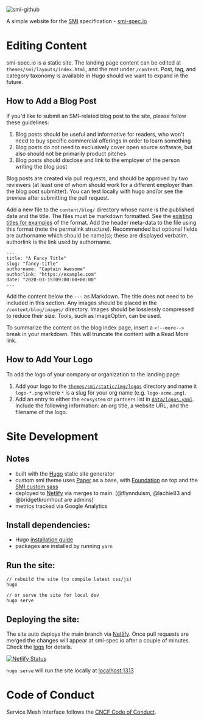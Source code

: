 ![smi-github](https://user-images.githubusercontent.com/686194/57564913-f8d4cf00-7368-11e9-879f-588440bc4cb5.png)

A simple website for the [SMI](https://github.com/servicemeshinterface/smi-spec) specification - [smi-spec.io](https://smi-spec.io)

# Editing Content

smi-spec.io is a static site. The landing page content can be edited at `themes/smi/layouts/index.html`, and the rest under `/content`. Post, tag, and category taxonomy is available in Hugo should we want to expand in the future.

## How to Add a Blog Post

If you'd like to submit an SMI-related blog post to the site, please follow these guidelines:

1. Blog posts should be useful and informative for readers, who won't need to buy specific commercial offerings in order to learn something
1. Blog posts do not need to exclusively cover open source software, but also should not be primarily product pitches
1. Blog posts should disclose and link to the employer of the person writing the blog post

Blog posts are created via pull requests, and should be approved by two reviewers (at least one of whom should work for a different employer than the blog post submitter). You can test locally with hugo and/or see the preview after submitting the pull request.

Add a new file to the `content/blog/` directory whose name is the published date and the title. The files must be markdown formatted. See the [existing titles for examples](https://github.com/servicemeshinterface/smi-spec.io/tree/main/content/blog/) of the format. Add the header meta-data to the file using this format (note the permalink structure). Recommended but optional fields are authorname which should be name(s); these are displayed verbatim. authorlink is the link used by authorname.

```
---
title: "A Fancy Title"
slug: "fancy-title"
authorname: "Captain Awesome"
authorlink: "https://example.com"
date: "2020-03-15T09:00:00+08:00"
---
```

Add the content below the ``---`` as Markdown. The title does not need to be included in this section. Any images should be placed in the `/content/blog/images/` directory. Images should be losslessly compressed to reduce their size. Tools, such as ImageOptim, can be used.

To summarize the content on the blog index page, insert a ``<!--more-->`` break in your markdown. This will truncate the content with a Read More link.

## How to Add Your Logo

To add the logo of your company or organization to the landing page:

1. Add your logo to the [`themes/smi/static/img/logos`](themes/smi/static/img/logos) directory and name it `logo-*.png` where `*` is a slug for your org name (e.g. `logo-acme.png`).
1. Add an entry to either the `ecosystem` or `partners` list in [`data/logos.yaml`](data/logos.yaml). Include the following information: an org title, a website URL, and the filename of the logo.

# Site Development

## Notes

* built with the [Hugo](https://gohugo.io/) static site generator
* custom smi theme uses [Paper](https://github.com/nanxiaobei/hugo-paper/) as a base, with [Foundation](https://foundation.zurb.com/sites/docs/v/5.5.3/) on top and the [SMI custom sass](https://github.com/servicemeshinterface/smi-spec.io/tree/main/themes/smi)
* deployed to [Netlify](https://app.netlify.com/sites/smi-spec/deploys) via merges to main. (@flynnduism, @lachie83 and @bridgetkromhout are admins)
* metrics tracked via Google Analytics

## Install dependencies:

* Hugo [installation guide](https://gohugo.io/getting-started/installing/)
* packages are installed by running `yarn`

## Run the site:

```
// rebuild the site (to compile latest css/js)
hugo

// or serve the site for local dev
hugo serve
```

## Deploying the site:

The site auto deploys the main branch via [Netlify](https://app.netlify.com/sites/smi-spec). Once pull requests are merged the changes will appear at smi-spec.io after a couple of minutes. Check the [logs](https://app.netlify.com/sites/smi-spec/deploys) for details.

[![Netlify Status](https://api.netlify.com/api/v1/badges/8ffabb30-f2f4-45cc-b0fa-1b4adda00b5e/deploy-status)](https://app.netlify.com/sites/helm-merge/deploys)

`hugo serve` will run the site locally at [localhost:1313](http://localhost:1313/)

# Code of Conduct

Service Mesh Interface follows the [CNCF Code of Conduct](https://github.com/cncf/foundation/blob/master/code-of-conduct.md).

